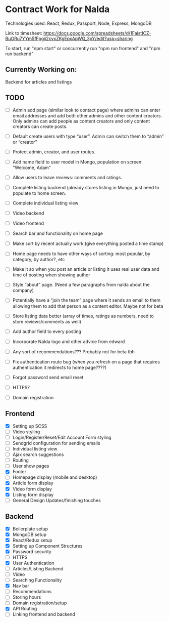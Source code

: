 # Contract Work for Nalda

Technologies used: React, Redux, Passport, Node, Express, MongoDB

Link to timesheet:
https://docs.google.com/spreadsheets/d/1FaistICZ-BuORu7YYm5fFpgii2cvxZKgEpxApWQ_3pY/edit?usp=sharing

To start, run "npm start" or concurrently run "npm run frontend" and "npm run backend"
## Currently Working on:
Backend for articles and listings

## TODO
- [ ] Admin add page (similar look to contact page) where admins can enter email addresses and add both other admins and other content creators. Only admins can add people as content creators and only content creators can create posts.
- [ ] Default create users with type “user”. Admin can switch them to “admin” or “creator”
- [ ] Protect admin, creator, and user routes.
- [ ] Add name field to user model in Mongo, population on screen: "Welcome, Adam"
- [ ] Allow users to leave reviews: comments and ratings.
- [ ] Complete listing backend (already stores listing in Mongo, just need to populate to home screen.
- [ ] Complete individual listing view
- [ ] Video backend
- [ ] Video frontend
- [ ] Search bar and functionality on home page
- [ ] Make sort by recent actually work (give everything posted a time stamp)
- [ ] Home page needs to have other ways of sorting: most popular, by category, by author?, etc
- [ ] Make it so when you post an article or listing it uses real user data and time of posting when showing author
- [ ] Style “about” page. (Need a few paragraphs from nalda about the company)
- [ ] Potentially have a “join the team” page where it sends an email to them allowing them to add that person as a content editor. Maybe not for beta
- [ ] Store listing data better (array of times, ratings as numbers, need to store reviews/comments as well)
- [ ] Add author field to every posting
- [ ] Incorporate Nalda logo and other advice from edward
- [ ] Any sort of recommendations??? Probably not for beta tbh
- [ ] Fix authentication route bug (when you refresh on a page that requires authentication it redirects to home page????)
- [ ] Forgot password send email reset
- [ ] HTTPS?
- [ ] Domain registration


## Frontend

- [x] Setting up SCSS
- [ ] Video styling
- [ ] Login/Register/Reset/Edit Account Form styling
- [ ] Sendgrid configuration for sending emails
- [ ] Individual listing view
- [ ] Ajax search suggestions
- [ ] Routing 	
- [ ] User show pages
- [X] Footer
- [ ] Homepage display (mobile and desktop)
- [X] Article form display
- [X] Video form display
- [X] Listing form display
- [ ] General Design Updates/finishing touches

## Backend

- [X] Boilerplate setup
- [X] MongoDB setup
- [X] React/Redux setup
- [X] Setting up Component Structures
- [X] Password security
- [ ] HTTPS
- [X] User Authentication
- [ ] Articles/Listing Backend
- [ ] Video
- [ ] Searching Functionality
- [X] Nav bar
- [ ] Recommendations
- [ ] Storing hours
- [ ] Domain registration/setup
- [X] API Routing
- [ ] Linking frontend and backend
